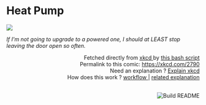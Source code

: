 # <b>Heat Pump</b>

[![](https://imgs.xkcd.com/comics/heat_pump.png)](https://xkcd.com/2790)

<i>If I&#39;m not going to upgrade to a powered one, I should at LEAST stop leaving the door open so often.</i>

<div align="right">
  Fetched directly from
  <a href="https://xkcd.com">
    xkcd
  </a>
  by
  <a href="https://github.com/Vanille-N/Vanille-N/blob/master/fetch">
    this bash script
  </a>
</div>
<div align="right">
  Permalink to this comic:
  <a href="https://xkcd.com/2790">
    https://xkcd.com/2790
  </a>
</div>
<div align="right">
  Need an explanation ?
  <a href="https://www.explainxkcd.com/wiki/index.php/2790">
    Explain xkcd
  </a>
</div>
<div align="right">
  How does this work ?
  <a href="https://github.com/Vanille-N/Vanille-N/blob/master/.github/workflows/build.yml">
    workflow
  </a>
  |
  <a href="https://simonwillison.net/2020/Jul/10/self-updating-profile-readme/">
    related explanation
  </a>
</div><br>

<a href="https://github.com/Vanille-N/Vanille-N/actions"><img src="https://github.com/Vanille-N/Vanille-N/workflows/Build%20README/badge.svg" align="right" alt="Build README"></a>
